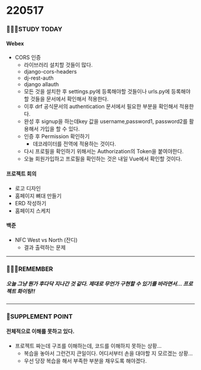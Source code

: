 # 220517

### 👨🏼‍🏫STUDY TODAY

#### Webex

- CORS 인증
  - 라이브러리 설치할 것들이 많다.
  - django-cors-headers
  - dj-rest-auth
  - django allauth
  - 모든 것을 설치한 후 settings.py에 등록해야할 것들이나 urls.py에 등록해야 할 것들을 문서에서 확인해서 적용한다.
  - 이후 drf 공식문서의 authentication 문서에서 필요한 부분을 확인해서 적용한다.
  - 완성 후 signup을 하는데key 값을 username,password1, password2를 활용해서 가입을 할 수 있다.
  - 인증 후 Permission 확인하기
    - 데코레이터를 전역에 적용하는 것이다.
  - 다시 프로필을 확인하기 위해서는 Authorization의 Token을 붙여야한다.
  - 오늘 회원가입하고 프로필을 확인하는 것은 내일 Vue에서 확인할 것이다.



#### 프로젝트 회의

- 로고 디자인
- 홈페이지 뼈대 만들기
- ERD 작성하기
- 홈페이지 스케치



#### 백준

- NFC West vs North (잔디)
  - 결과 출력하는 문제


---

### 💆🏼‍♂️REMEMBER

##### 오늘 그냥 뭔가 후다닥 지나간 것 같다. 제대로 무언가 구현할 수 있기를 바라면서... 프로젝트 화이팅!!

---

### 💫SUPPLEMENT POINT

#### 전체적으로 이해를 못하고 있다.

- 프로젝트 짜는데 구조를 이해하는데, 코드를 이해하지 못하는 상황...
  - 복습을 놓아서 그런건지 큰일이다. 어디서부터 손을 대야할 지 모르겠는 상황...
  - 우선 당장 복습을 해서 부족한 부분을 채우도록 해야겠다.
